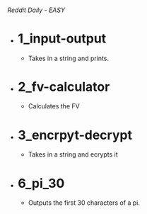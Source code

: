 ###### Reddit Daily - EASY

* # 1_input-output
  * Takes in a string and prints.
* # 2_fv-calculator
  * Calculates the FV
* # 3_encrpyt-decrypt
  * Takes in a string and ecrypts it
* # 6_pi_30
  * Outputs the first 30 characters of a pi.
